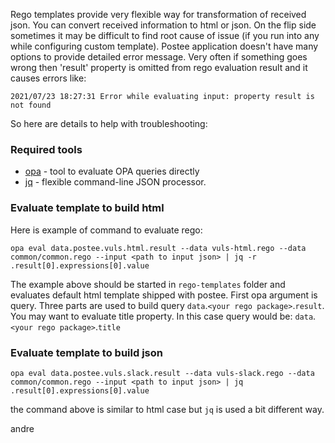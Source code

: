 Rego templates provide very flexible way for transformation of received json. You can convert received information to html or json.
On the flip side sometimes it may be difficult to find root cause of issue (if you run into any while configuring custom template).
Postee application doesn't have many options to provide detailed error message. Very often if something goes wrong then 'result' property is omitted from rego evaluation result and it causes errors like:
```
2021/07/23 18:27:31 Error while evaluating input: property result is not found
```
So here are details to help with troubleshooting:
### Required tools
- [opa](https://www.openpolicyagent.org/docs/latest/#running-opa) - tool to evaluate OPA queries directly
- [jq](https://stedolan.github.io/jq/) - flexible command-line JSON processor.

### Evaluate template to build html
Here is example of command to evaluate rego:
```
opa eval data.postee.vuls.html.result --data vuls-html.rego --data common/common.rego --input <path to input json> | jq -r .result[0].expressions[0].value
```
The example above should be started in `rego-templates` folder and evaluates default html template shipped with postee. First opa argument is query. Three parts are used to build query `data`.`<your rego package>`.`result`. You may want to evaluate title property. In this case query would be: `data`.`<your rego package>`.`title`

### Evaluate template to build json

```
opa eval data.postee.vuls.slack.result --data vuls-slack.rego --data common/common.rego --input <path to input json> | jq .result[0].expressions[0].value
```

the command above is similar to html case but `jq` is used a bit different way.


andre
